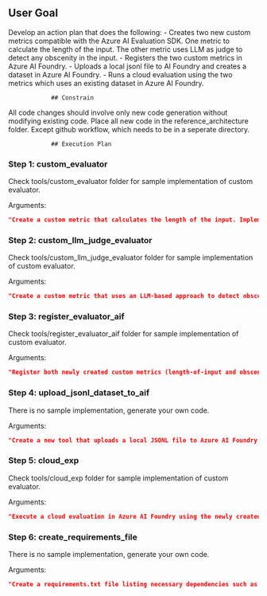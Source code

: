 ## User Goal

Develop an action plan that does the following:                    - Creates two new custom metrics compatible with the Azure AI Evaluation SDK. One metric to calculate the length of the input. The other metric uses LLM as judge to detect any obscenity in the input.                    - Registers the two custom metrics in Azure AI Foundry.                    - Uploads a local jsonl file to AI Foundry and creates a dataset in Azure AI Foundry.                    - Runs a cloud evaluation using the two metrics which uses an existing dataset in Azure AI Foundry.                    

                ## Constrain

All code changes should involve only new code generation without modifying existing code. Place all new code in the reference_architecture folder. Except github workflow, which needs to be in a seperate directory.

                ## Execution Plan

### Step 1: custom_evaluator

Check tools/custom_evaluator folder for sample implementation of custom evaluator.

Arguments:
```json
"Create a custom metric that calculates the length of the input. Implement the logic in a Python file that can be recognized by the Azure AI Evaluation SDK."
```

### Step 2: custom_llm_judge_evaluator

Check tools/custom_llm_judge_evaluator folder for sample implementation of custom evaluator.

Arguments:
```json
"Create a custom metric that uses an LLM-based approach to detect obscenity in the input. Implement the logic in a Python file recognized by the Azure AI Evaluation SDK."
```

### Step 3: register_evaluator_aif

Check tools/register_evaluator_aif folder for sample implementation of custom evaluator.

Arguments:
```json
"Register both newly created custom metrics (length-of-input and obscenity-detection) with Azure AI Foundry."
```

### Step 4: upload_jsonl_dataset_to_aif

There is no sample implementation, generate your own code.

Arguments:
```json
"Create a new tool that uploads a local JSONL file to Azure AI Foundry and creates a new dataset."
```

### Step 5: cloud_exp

Check tools/cloud_exp folder for sample implementation of custom evaluator.

Arguments:
```json
"Execute a cloud evaluation in Azure AI Foundry using the newly created metrics on an existing dataset."
```

### Step 6: create_requirements_file

There is no sample implementation, generate your own code.

Arguments:
```json
"Create a requirements.txt file listing necessary dependencies such as azure-ai-evaluation, openai, prompty, and others required for the solution."
```

